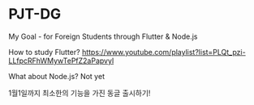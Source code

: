 # PJT-DG
My Goal - for Foreign Students through Flutter &amp; Node.js

How to study Flutter? https://www.youtube.com/playlist?list=PLQt_pzi-LLfpcRFhWMywTePfZ2aPapvyl

What about Node.js? Not yet

1월1일까지 최소한의 기능을 가진 동글 출시하기!
